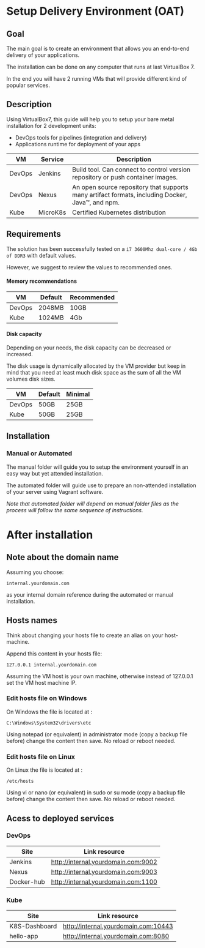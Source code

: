 # Setup Delivery Environment (OAT)

## Goal
The main goal is to create an environment that allows you an end-to-end delivery of your applications.

The installation can be done on any computer that runs at last VirtualBox 7. 

In the end you will have 2 running VMs that will provide different kind of popular services.

## Description
Using VirtualBox7, this guide will help you to setup your bare metal installation for 2 development units:

- DevOps tools for pipelines (integration and delivery)
- Applications runtime for deployment of your apps

| VM     | Service  | Description                                                                                     |
|--------|----------|-------------------------------------------------------------------------------------------------|
| DevOps | Jenkins  | Build tool. Can connect to control version repository or push container images.                 |
| DevOps | Nexus    | An open source repository that supports many artifact formats, including Docker, Java™, and npm.|
| Kube   | MicroK8s | Certified Kubernetes distribution                                                               |



## Requirements
The solution has been successfully tested on a `i7 3600Mhz dual-core / 4Gb of DDR3` with default values.

However, we suggest to review the values to recommended ones.

#### Memory recommendations

| VM     | Default | Recommended |
|--------|---------|-------------|
| DevOps | 2048MB  | 10GB        |
| Kube   | 1024MB  | 4Gb         |


#### Disk capacity
Depending on your needs, the disk capacity can be decreased or increased. 

The disk usage is dynamically allocated by the VM provider but keep in mind that you need at least much disk space as the sum of all the VM volumes disk sizes.

| VM     | Default | Minimal  |
|--------|---------|----------|
| DevOps | 50GB    | 25GB     |
| Kube   | 50GB    | 25GB     |


## Installation
### Manual or Automated

The manual folder will guide you to setup the environment yourself in an easy way but yet attended installation.

The automated folder will guide use to prepare an non-attended installation of your server using Vagrant software.

*Note that automated folder will depend on manual folder files as the process will follow the same sequence 
of instructions.*

# After installation

## Note about the domain name

Assuming you choose: 
```
internal.yourdomain.com
```
as your internal domain reference during the automated or manual
installation. 

## Hosts names
Think about changing your hosts file to create an alias on your host-machine.

Append this content in your hosts file:
```
127.0.0.1 internal.yourdomain.com
```
Assuming the VM host is your own machine, otherwise instead of 127.0.0.1 set the VM host machine IP.

### Edit hosts file on Windows
On Windows the file is located at :
```
C:\Windows\System32\drivers\etc
```
Using notepad (or equivalent) in administrator mode (copy a backup file before) change the content then save. 
No reload or reboot needed.


### Edit hosts file on Linux
On Linux the file is located at :
```
/etc/hosts
```
Using vi or nano (or equivalent) in sudo or su mode (copy a backup file before) change the content then save. 
No reload or reboot needed.

## Acess to deployed services

### DevOps

| Site       | Link resource                       |
|------------|-------------------------------------|
| Jenkins    | http://internal.yourdomain.com:9002 |
| Nexus      | http://internal.yourdomain.com:9003 |
| Docker-hub | http://internal.yourdomain.com:1100 |

### Kube

| Site          | Link resource                        |
|---------------|--------------------------------------|
| K8S-Dashboard | http://internal.yourdomain.com:10443 |
| hello-app     | http://internal.yourdomain.com:8080  |
